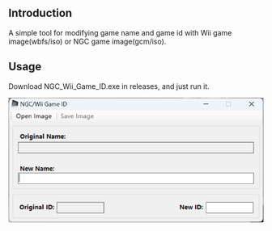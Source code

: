 ## Introduction
A simple tool for modifying game name and game id with Wii game image(wbfs/iso) or NGC game image(gcm/iso).

## Usage
Download NGC_Wii_Game_ID.exe in releases, and just run it.

![](images/main_form.png)
